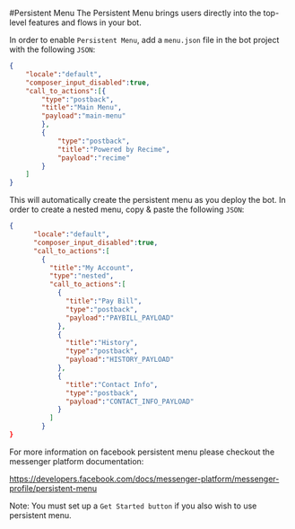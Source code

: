 #Persistent Menu
The Persistent Menu brings users directly into the top-level features and flows in your bot.

In order to enable `Persistent Menu`, add a `menu.json` file in the bot project with the following `JSON`:

```json
{
    "locale":"default",
    "composer_input_disabled":true,
    "call_to_actions":[{
        "type":"postback",
        "title":"Main Menu",
        "payload":"main-menu"
        },
        {
            "type":"postback",
            "title":"Powered by Recime",
            "payload":"recime"
        }
    ]
}

```
This will automatically create the persistent menu as you deploy the bot. In order to create a nested menu, copy & paste the following `JSON`:

```json
{
      "locale":"default",
      "composer_input_disabled":true,
      "call_to_actions":[
        {
          "title":"My Account",
          "type":"nested",
          "call_to_actions":[
            {
              "title":"Pay Bill",
              "type":"postback",
              "payload":"PAYBILL_PAYLOAD"
            },
            {
              "title":"History",
              "type":"postback",
              "payload":"HISTORY_PAYLOAD"
            },
            {
              "title":"Contact Info",
              "type":"postback",
              "payload":"CONTACT_INFO_PAYLOAD"
            }
          ]
        }
}

```

For more information on facebook persistent menu please checkout the messenger platform documentation:

https://developers.facebook.com/docs/messenger-platform/messenger-profile/persistent-menu



Note: You must set up a `Get Started button` if you also wish to use persistent menu.